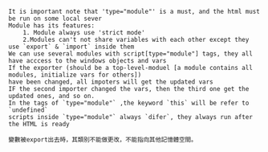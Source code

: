     It is important note that 'type="module"' is a must, and the html must be run on some local sever
    Module has its features: 
        1. Module always use 'strict mode' 
        2.Modules can't not share variables with each other except they use `export` & `import` inside them
    We can use several modules with script[type="module"] tags, they all have acccess to the windows objects and vars
    If the exporter (should be a top-level-moduel [a module contains all modules, initialize vars for others])
    have been changed, all impoters will get the updated vars
    IF the second importer changed the vars, then the third one get the updated ones, and so on.
    In the tags of `type="module"` ,the keyword `this` will be refer to `undefined`
    scripts inside `type="module"` always `difer`, they always run after the HTML is ready

    變數被export出去時，其類別不能做更改，不能指向其他記憶體空間。